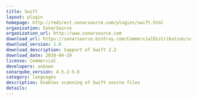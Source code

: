 ```yaml
---
title: Swift
layout: plugin
homepage: http://redirect.sonarsource.com/plugins/swift.html
organization: SonarSource
organization_url: http://www.sonarsource.com
download_url: https://sonarsource.bintray.com/CommercialDistribution/sonar-swift-plugin/sonar-swift-plugin-1.6.jar
download_version: 1.6
download_description: Support of Swift 2.2
download_date: 2016-04-19
license: Commercial
developers: unkown
sonarqube_version: 4.5.2-5.6
category: languages
description: Enables scanning of Swift source files
details: 
---
```

